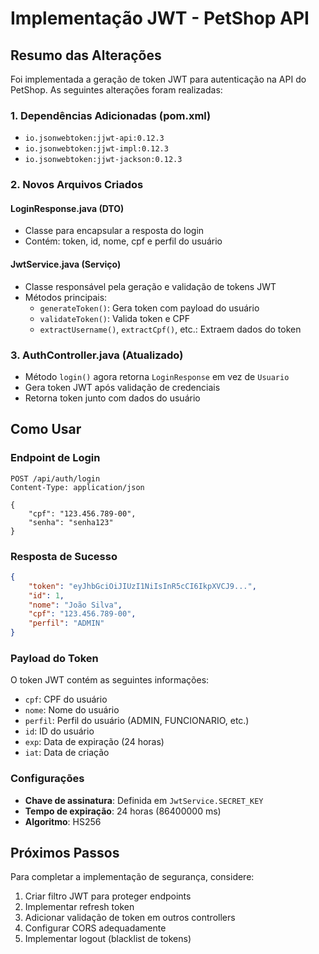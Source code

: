 # Implementação JWT - PetShop API

## Resumo das Alterações

Foi implementada a geração de token JWT para autenticação na API do PetShop. As seguintes alterações foram realizadas:

### 1. Dependências Adicionadas (pom.xml)
- `io.jsonwebtoken:jjwt-api:0.12.3`
- `io.jsonwebtoken:jjwt-impl:0.12.3`
- `io.jsonwebtoken:jjwt-jackson:0.12.3`

### 2. Novos Arquivos Criados

#### LoginResponse.java (DTO)
- Classe para encapsular a resposta do login
- Contém: token, id, nome, cpf e perfil do usuário

#### JwtService.java (Serviço)
- Classe responsável pela geração e validação de tokens JWT
- Métodos principais:
  - `generateToken()`: Gera token com payload do usuário
  - `validateToken()`: Valida token e CPF
  - `extractUsername()`, `extractCpf()`, etc.: Extraem dados do token

### 3. AuthController.java (Atualizado)
- Método `login()` agora retorna `LoginResponse` em vez de `Usuario`
- Gera token JWT após validação de credenciais
- Retorna token junto com dados do usuário

## Como Usar

### Endpoint de Login
```
POST /api/auth/login
Content-Type: application/json

{
    "cpf": "123.456.789-00",
    "senha": "senha123"
}
```

### Resposta de Sucesso
```json
{
    "token": "eyJhbGciOiJIUzI1NiIsInR5cCI6IkpXVCJ9...",
    "id": 1,
    "nome": "João Silva",
    "cpf": "123.456.789-00",
    "perfil": "ADMIN"
}
```

### Payload do Token
O token JWT contém as seguintes informações:
- `cpf`: CPF do usuário
- `nome`: Nome do usuário
- `perfil`: Perfil do usuário (ADMIN, FUNCIONARIO, etc.)
- `id`: ID do usuário
- `exp`: Data de expiração (24 horas)
- `iat`: Data de criação

### Configurações
- **Chave de assinatura**: Definida em `JwtService.SECRET_KEY`
- **Tempo de expiração**: 24 horas (86400000 ms)
- **Algoritmo**: HS256

## Próximos Passos
Para completar a implementação de segurança, considere:
1. Criar filtro JWT para proteger endpoints
2. Implementar refresh token
3. Adicionar validação de token em outros controllers
4. Configurar CORS adequadamente
5. Implementar logout (blacklist de tokens)


